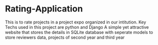 # Rating-Application
This is to rate projects in a project expo organized in our intitution.
Key Techs used in this project are python and Django
A simple yet attractive website that stores the details in SQLite database with seperate models to store reviewers data, projects of second year and third year
